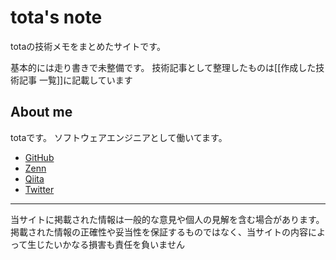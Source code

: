 # tota's note
totaの技術メモをまとめたサイトです。

基本的には走り書きで未整備です。
技術記事として整理したものは[[作成した技術記事 一覧]]に記載しています

## About me
totaです。
ソフトウェアエンジニアとして働いてます。

- [GitHub](https://github.com/tota-kn)
- [Zenn](https://zenn.dev/iwatos)
- [Qiita](https://qiita.com/tota_kn)
- [Twitter](https://twitter.com/tota_kn)


---
当サイトに掲載された情報は一般的な意見や個人の見解を含む場合があります。掲載された情報の正確性や妥当性を保証するものではなく、当サイトの内容によって生じたいかなる損害も責任を負いません
